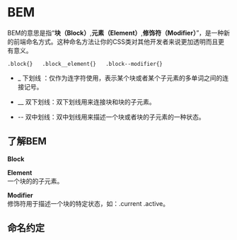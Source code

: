 # BEM

BEM的意思是指“**块（Block）**,**元素（Element）**,**修饰符（Modifier）**”，是一种新的前端命名方式。这种命名方法让你的CSS类对其他开发者来说更加透明而且更有意义。

`
	.block{}  
	.block__element{}  
	.block--modifier{}
`
- _   下划线 ：仅作为连字符使用，表示某个块或者某个子元素的多单词之间的连接记号。

- __  双下划线：双下划线用来连接块和块的子元素。

- --  双中划线：双中划线用来描述一个块或者块的子元素的一种状态。


## 了解BEM

**Block**


**Element**  
一个块的的子元素。

**Modifier**  
修饰符用于描述一个块的特定状态，如：.current .active。

## 命名约定

